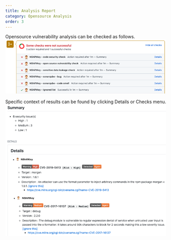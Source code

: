 ```yaml
---
title: Analysis Report
category: Opensource Analysis
order: 3
---
```


Opensource vulnerability analysis can be checked as follows.
![](../../images/opensource-result.png)

Specific context of results can be found by clicking Details or Checks menu.
![](../../images/opensource-result-detail.png)
